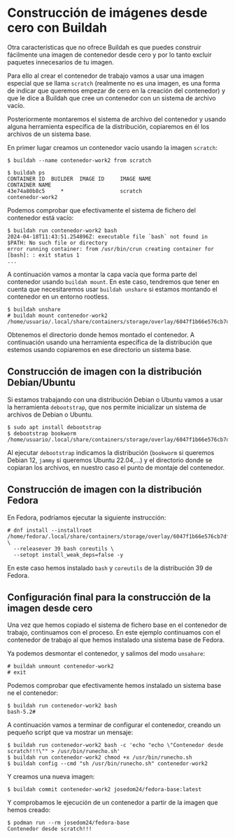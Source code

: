 # Construcción de imágenes desde cero con Buildah

Otra características que no ofrece Buildah es que puedes construir fácilmente una imagen de contenedor desde cero y por lo tanto excluir paquetes innecesarios de tu imagen. 

Para ello al crear el contenedor de trabajo vamos a usar una imagen especial que se llama `scratch` (realmente no es una imagen, es una forma de indicar que queremos empezar de cero en la creación del contenedor) y que le dice a Buildah que cree un contenedor con un sistema de archivo vacío. 

Posteriormente montaremos el sistema de archivo del contenedor y usando alguna herramienta específica de la distribución, copiaremos en él los archivos de un sistema base.

En primer lugar creamos un contenedor vacío usando la imagen `scratch`:

```
$ buildah --name contenedor-work2 from scratch

$ buildah ps
CONTAINER ID  BUILDER  IMAGE ID     IMAGE NAME                       CONTAINER NAME
43e74a80b8c5     *                  scratch                          contenedor-work2
```

Podemos comprobar que efectivamente el sistema de fichero del contenedor está vacío:

```
$ buildah run contenedor-work2 bash
2024-04-18T11:43:51.254896Z: executable file `bash` not found in $PATH: No such file or directory
error running container: from /usr/bin/crun creating container for [bash]: : exit status 1
...
```

A continuación vamos a montar la capa vacía que forma parte del contenedor usando `buildah mount`. En este caso, tendremos que tener en cuenta que necesitaremos usar `buildah unshare` si estamos montando el contenedor en un entorno rootless.

```
$ buildah unshare
# buildah mount contenedor-work2
/home/usuario/.local/share/containers/storage/overlay/6047f1b66e576cb7df3f51449db55d2c08413e8a2fce76d3ccc47e7b5d48bb93/merged
```

Obtenemos el directorio donde hemos montado el contenedor. A continuación usando una herramienta específica de la distribución que estemos usando copiaremos en ese directorio un sistema base.

## Construcción de imagen con la distribución Debian/Ubuntu

Si estamos trabajando con una distribución Debian o Ubuntu vamos a usar la herramienta `debootstrap`, que nos permite inicializar un sistema de archivos de Debian o Ubuntu. 

```
$ sudo apt install debootstrap 
$ debootstrap bookworm /home/usuario/.local/share/containers/storage/overlay/6047f1b66e576cb7df3f51449db55d2c08413e8a2fce76d3ccc47e7b5d48bb93/merged
```

Al ejecutar `debootstrap` indicamos la distribución (`bookworm` si queremos Debian 12, `jammy` si queremos Ubuntu 22.04,...) y el directorio donde se copiaran los archivos, en nuestro caso el punto de montaje del contenedor.

## Construcción de imagen con la distribución Fedora

En Fedora, podríamos ejecutar la siguiente instrucción:

```
# dnf install --installroot /home/fedora/.local/share/containers/storage/overlay/6047f1b66e576cb7df3f51449db55d2c08413e8a2fce76d3ccc47e7b5d48bb93/merged \
  --releasever 39 bash coreutils \
  --setopt install_weak_deps=false -y
```

En este caso hemos instalado `bash` y `coreutils` de la distribución 39 de Fedora.

## Configuración final para la construcción de la imagen desde cero

Una vez que hemos copiado el sistema de fichero base en el contenedor de trabajo, continuamos con el proceso. En este ejemplo continuamos con el contenedor de trabajo al que hemos instalado una sistema base de Fedora.

Ya podemos desmontar el contenedor, y salimos del modo `unsahare`:

```
# buildah unmount contenedor-work2
# exit
```

Podemos comprobar que efectivamente hemos instalado un sistema base ne el contenedor:

```
$ buildah run contenedor-work2 bash
bash-5.2# 
```

A continuación vamos a terminar de configurar el contenedor, creando un pequeño script que va mostrar un mensaje:

```
$ buildah run contenedor-work2 bash -c 'echo "echo \"Contenedor desde scratch!!!\"" > /usr/bin/runecho.sh'
$ buildah run contenedor-work2 chmod +x /usr/bin/runecho.sh
$ buildah config --cmd "sh /usr/bin/runecho.sh" contenedor-work2
```
Y creamos una nueva imagen:

```
$ buildah commit contenedor-work2 josedom24/fedora-base:latest
```

Y comprobamos le ejecución de un contenedor a partir de la imagen que hemos creado:

```
$ podman run --rm josedom24/fedora-base
Contenedor desde scratch!!!
```
